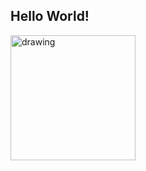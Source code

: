## Hello World!

<img src="https://octodex.github.com/images/chellocat.jpg" alt="drawing" width="200"/>
